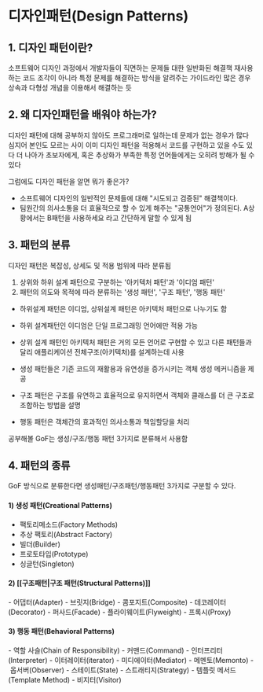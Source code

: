 # 디자인패턴(Design Patterns)

## 1. 디자인 패턴이란?  

소프트웨어 디자인 과정에서 개발자들이 직면하는 문제들 대한 일반화된 해결책
재사용하는 코드 조각이 아니라 특정 문제를 해결하는 방식을 알려주는 가이드라인
많은 경우 상속과 다형성 개념을 이용해서 해결하는 듯


## 2. 왜 디자인패턴을 배워야 하는가?

디자인 패턴에 대해 공부하지 않아도 프로그래머로 일하는데 문제가 없는 경우가 많다
심지어 본인도 모르는 사이 이미 디자인 패턴을 적용해서 코드를 구현하고 있을 수도 있다
더 나아가 초보자에게, 혹은 추상화가 부족한 특정 언어들에게는 오히려 방해가 될 수 있다

그럼에도 디자인 패턴을 알면 뭐가 좋은가?
- 소프트웨어 디자인의 일반적인 문제들에 대해 "시도되고 검증된" 해결책이다.
- 팀원간의 의사소통을 더 효율적으로 할 수 있게 해주는 "공통언어"가 정의된다.
	A상황에서는 B패턴을 사용하세요 라고 간단하게 말할 수 있게 됨


## 3. 패턴의 분류

디자인 패턴은 복잡성, 상세도 및 적용 범위에 따라 분류됨
1) 상위와 하위 설계 패턴으로 구분하는 '아키텍처 패턴'과 '이디엄 패턴'
2) 패턴의 의도와 목적에 따라 분류하는 '생성 패턴', '구조 패턴', '행동 패턴'

- 하위설계 패턴은 이디엄, 상위설계 패턴은 아키텍처 패턴으로 나누기도 함
- 하위 설계패턴인 이디엄은 단일 프로그래밍 언어에만 적용 가능
- 상위 설계 패턴인 아키텍처 패턴은 거의 모든 언어로 구현할 수 있고 다른 패턴들과 달리 애플리케이션 전체구조(아키텍처)를 설계하는데 사용

- 생성 패턴들은 기존 코드의 재활용과 유연성을 증가시키는 객체 생성 메커니즘을 제공
- 구조 패턴은 구조를 유연하고 효율적으로 유지하면서 객체와 클래스를 더 큰 구조로 조합하는 방법을 설명
- 행동 패턴은 객체간의 효과적인 의사소통과 책임할당을 처리

공부해볼 GoF는 생성/구조/행동 패턴 3가지로 분류해서 사용함


## 4. 패턴의 종류

GoF 방식으로 분류한다면 생성패턴/구조패턴/행동패턴 3가지로 구분할 수 있다.

#### 1) 생성 패턴(Creational Patterns)
- 팩토리메소드(Factory Methods)
- 추상 팩토리(Abstract Factory)
- 빌더(Builder)
- 프로토타입(Prototype)
- 싱글턴(Singleton)

#### 2) [[구조패턴|구조 패턴(Structural Patterns)]]
- 어댑터(Adapter)
- 브릿지(Bridge)
- 콤포지트(Composite)
- 데코레이터(Decorator)
- 퍼사드(Facade)
- 플라이웨이트(Flyweight)
- 프록시(Proxy)

#### 3) 행동 패턴(Behavioral Patterns)
- 역할 사슬(Chain of Responsibility)
- 커맨드(Command)
- 인터프리터(Interpreter)
- 이터레이터(iterator)
- 미디에이터(Mediator)
- 메멘토(Memonto)
- 옵서버(Observer)
- 스테이트(State)
- 스트래티지(Strategy)
- 템플릿 메서드(Template Method)
- 비지터(Visitor)